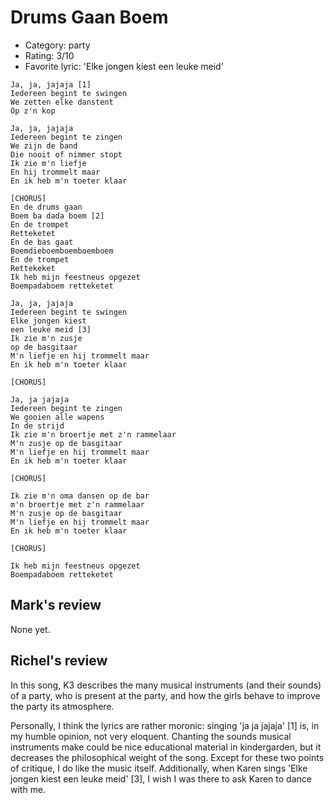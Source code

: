 # Drums Gaan Boem

 * Category: party
 * Rating: 3/10
 * Favorite lyric: 'Elke jongen kiest een leuke meid'

```
Ja, ja, jajaja [1]
Iedereen begint te swingen
We zetten elke danstent
Op z'n kop

Ja, ja, jajaja
Iedereen begint te zingen
We zijn de band
Die nooit of nimmer stopt
Ik zie m'n liefje
En hij trommelt maar
En ik heb m'n toeter klaar

[CHORUS]
En de drums gaan
Boem ba dada boem [2]
En de trompet
Retteketet
En de bas gaat
Boemdieboemboemboemboem
En de trompet
Rettekeket
Ik heb mijn feestneus opgezet
Boempadaboem retteketet

Ja, ja, jajaja
Iedereen begint te swingen
Elke jongen kiest
een leuke meid [3]
Ik zie m'n zusje
op de basgitaar
M'n liefje en hij trommelt maar
En ik heb m'n toeter klaar

[CHORUS]

Ja, ja jajaja
Iedereen begint te zingen
We gooien alle wapens
In de strijd
Ik zie m'n broertje met z'n rammelaar
M'n zusje op de basgitaar
M'n liefje en hij trommelt maar
En ik heb m'n toeter klaar

[CHORUS]

Ik zie m'n oma dansen op de bar
m'n broertje met z'n rammelaar
M'n zusje op de basgitaar
M'n liefje en hij trommelt maar
En ik heb m'n toeter klaar

[CHORUS]

Ik heb mijn feestneus opgezet
Boempadaboem retteketet
```

## Mark's review

None yet.

## Richel's review

In this song, K3 describes the many musical instruments (and their
sounds) of a party, who is present at the party, and how the girls
behave to improve the party its atmosphere.

Personally, I think the lyrics are rather moronic: singing 'ja ja
jajaja' [1] is, in my humble opinion, not very eloquent. Chanting the
sounds musical instruments make could be nice educational material in
kindergarden, but it decreases the philosophical weight of the song.
Except for these two points of critique, I do like the music itself.
Additionally, when Karen sings 'Elke jongen kiest een leuke meid' [3], I
wish I was there to ask Karen to dance with me.